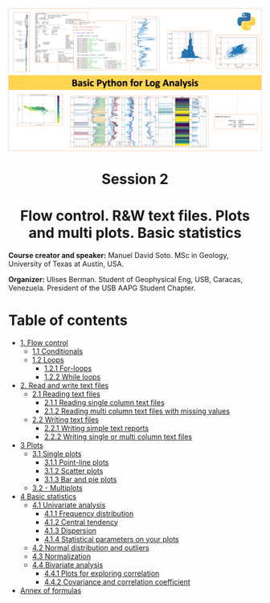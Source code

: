 <div class="cell markdown">

<img src="NB_images\portada.png" style="width:1000px" align="center">

<h1><center>Session 2</center></h1>

<h1><center>Flow control. R&W text files. Plots and multi plots. Basic statistics</center></h1>

**Course creator and speaker:** Manuel David Soto. MSc in Geology,
University of Texas at Austin, USA.

**Organizer:** Ulises Berman. Student of Geophysical Eng, USB, Caracas,
Venezuela. President of the USB AAPG Student Chapter.

<a  id="toc"></a>

<h1>Table of contents</h1>

  - [1. Flow control](#flow)
      - [1.1 Conditionals](#if)
      - [1.2 Loops](#loops)
          - [1.2.1 For-loops](#f_loops)
          - [1.2.2 While loops](#w_loops)
  - [2. Read and write text files](#rwt)
      - [2.1 Reading text files](#rtext)
          - [2.1.1 Reading single column text files](#rsingle)
          - [2.1.2 Reading multi column text files with missing
            values](#rmulti)
      - [2.2 Writing text files](#wtext)
          - [2.2.1 Writing simple text reports](#wreport)
          - [2.2.2 Writing single or multi column text files](#wcolumn)
  - [3 Plots](#plots)
      - [3.1 Single plots](#splots)
          - [3.1.1 Point-line plots](#line)
          - [3.1.2 Scatter plots](#scat)
          - [3.1.3 Bar and pie plots](#bar)
      - [3.2 - Multiplots](#mplot)
  - [4 Basic statistics](#stat)
      - [4.1 Univariate analysis](#uni)
          - [4.1.1 Frequency distribution](#freq)
          - [4.1.2 Central tendency](#central)
          - [4.1.3 Dispersion](#disp)
          - [4.1.4 Statistical parameters on your plots](#par)
      - [4.2 Normal distribution and outliers](#normal)
      - [4.3 Normalization](#zscore)
      - [4.4 Bivariate analysis](#bi)
          - [4.4.1 Plots for exploring correlation](#explo)
          - [4.4.2 Covariance and correlation coefficient](#cc)
  - [Annex of formulas](#annex)

</div>